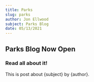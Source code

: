 ```yaml
---
title: Parks
slug: parks
author: Jon Ellwood
subject: Parks Blog
date: 05/13/2021
---
```


## Parks Blog Now Open

### Read all about it!

This is post about {subject} by {author}.
